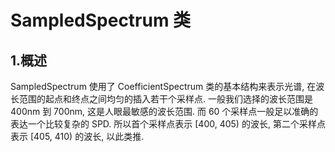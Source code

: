 # SampledSpectrum 类

## 1.概述

SampledSpectrum 使用了 CoefficientSpectrum 类的基本结构来表示光谱, 在波长范围的起点和终点之间均匀的插入若干个采样点. 一般我们选择的波长范围是 400nm 到 700nm, 这是人眼最敏感的波长范围. 而 60 个采样点一般足以准确的表达一个比较复杂的 SPD. 所以首个采样点表示 [400, 405) 的波长, 第二个采样点表示 [405, 410) 的波长, 以此类推.